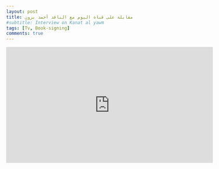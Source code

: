 ```yaml
---
layout: post
title: مقابلة على قناة اليوم مع الناقد أحمد بزون 
#subtitle: Interview on Kanat al yawm
tags: [Tv, Book-signing]
comments: true
---
```

<iframe width="560" height="315" src="https://www.youtube.com/embed/DSIGIcQCNac" frameborder="0" allow="accelerometer; autoplay; encrypted-media; gyroscope; picture-in-picture" allowfullscreen></iframe>